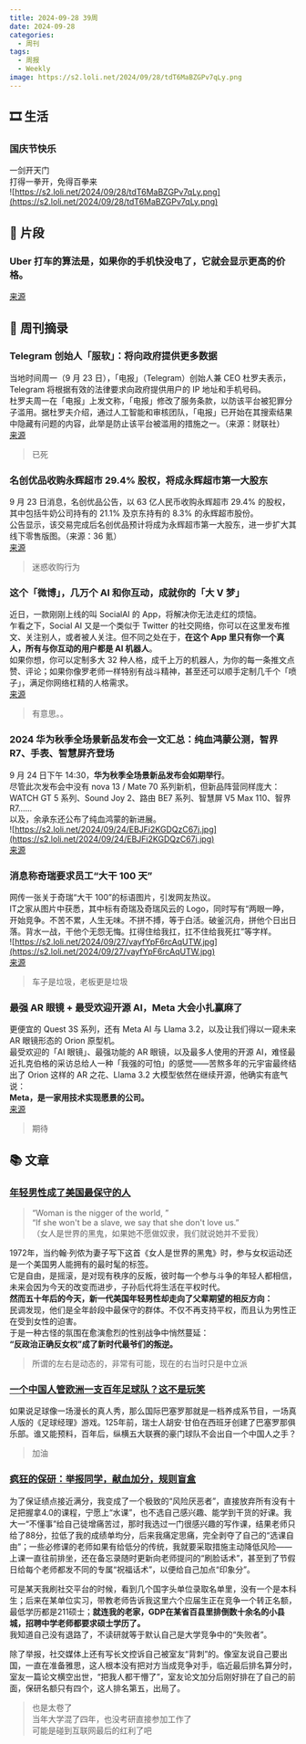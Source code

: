 ```yaml
---
title: 2024-09-28 39周
date: 2024-09-28
categories:
  - 周刊
tags:
  - 周报
  - Weekly
image: https://s2.loli.net/2024/09/28/tdT6MaBZGPv7qLy.png
---
```

## 🎞️ 生活
### 国庆节快乐
一剑开天门  
打得一拳开，免得百拳来  
![https://s2.loli.net/2024/09/28/tdT6MaBZGPv7qLy.png](https://s2.loli.net/2024/09/28/tdT6MaBZGPv7qLy.png)

## 💭 片段
### Uber 打车的算法是，如果你的手机快没电了，它就会显示更高的价格。
[来源](https://www.163.com/auto/article/BNO805HT000854CH.html)

## 📰 周刊摘录
### Telegram 创始人「服软」：将向政府提供更多数据
当地时间周一（9 月 23 日），「电报」（Telegram）创始人兼 CEO 杜罗夫表示，Telegram 将根据有效的法律要求向政府提供用户的 IP 地址和手机号码。  
杜罗夫周一在「电报」上发文称，「电报」修改了服务条款，以防该平台被犯罪分子滥用。据杜罗夫介绍，通过人工智能和审核团队，「电报」已开始在其搜索结果中隐藏有问题的内容，此举是防止该平台被滥用的措施之一。（来源：财联社）  
[来源](https://www.geekpark.net/news/341004#:~:text=Telegram%20%E5%88%9B%E5%A7%8B%E4%BA%BA%E3%80%8C%E6%9C%8D%E8%BD%AF%E3%80%8D%EF%BC%9A%E5%B0%86%E5%90%91%E6%94%BF%E5%BA%9C%E6%8F%90%E4%BE%9B%E6%9B%B4%E5%A4%9A%E6%95%B0%E6%8D%AE)
> 已死

### 名创优品收购永辉超市 29.4% 股权，将成永辉超市第一大股东
9 月 23 日消息，名创优品公告，以 63 亿人民币收购永辉超市 29.4% 的股权，其中包括牛奶公司持有的 21.1% 及京东持有的 8.3% 的永辉超市股份。  
公告显示，该交易完成后名创优品预计将成为永辉超市第一大股东，进一步扩大其线下零售版图。（来源：36 氪）  
[来源](https://www.geekpark.net/news/341004#:~:text=%E5%90%8D%E5%88%9B%E4%BC%98%E5%93%81%E6%94%B6%E8%B4%AD%E6%B0%B8%E8%BE%89%E8%B6%85%E5%B8%82%2029.4%25%20%E8%82%A1%E6%9D%83%EF%BC%8C%E5%B0%86%E6%88%90%E6%B0%B8%E8%BE%89%E8%B6%85%E5%B8%82%E7%AC%AC%E4%B8%80%E5%A4%A7%E8%82%A1%E4%B8%9C)
> 迷惑收购行为

### 这个「微博」，几万个 AI 和你互动，成就你的「大 V 梦」
近日，一款刚刚上线的叫 SocialAI 的 App，将解决你无法走红的烦恼。  
乍看之下，Social AI 又是一个类似于 Twitter 的社交网络，你可以在这里发布推文、关注别人，或者被人关注。但不同之处在于，**在这个 App 里只有你一个真人，所有与你互动的用户都是 AI 机器人**。  
如果你想，你可以定制多大 32 种人格，成千上万的机器人，为你的每一条推文点赞、评论；如果你像罗老师一样特别有战斗精神，甚至还可以顺手定制几千个「喷子」，满足你网络杠精的人格需求。  
[来源](https://mp.weixin.qq.com/s?__biz=MTMwNDMwODQ0MQ==&mid=2653055454&idx=1&sn=4efd310751f38beaea5567c1ed238dba&chksm=7fce8af3da1b0cebe6b2b808f44f4b0ebc0198b8483d97b8d0c05aa0fcde71918043281f0cc5#rd)
> 有意思。。

### 2024 华为秋季全场景新品发布会一文汇总：纯血鸿蒙公测，智界 R7、手表、智慧屏齐登场
9 月 24 日下午 14:30，**华为秋季全场景新品发布会如期举行**。  
尽管此次发布会中没有 nova 13 / Mate 70 系列新机，但新品阵营同样庞大：WATCH GT 5 系列、Sound Joy 2、路由 BE7 系列、智慧屏 V5 Max 110、智界 R7......  
以及，余承东还公布了纯血鸿蒙的新进展。  
![https://s2.loli.net/2024/09/24/EBJFi2KGDQzC67j.jpg](https://s2.loli.net/2024/09/24/EBJFi2KGDQzC67j.jpg)  
[来源](https://www.ithome.com/0/798/097.htm)

### 消息称奇瑞要求员工“大干 100 天”
网传一张关于奇瑞“大干 100”的标语图片，引发网友热议。  
IT之家从图片中获悉，其中标有奇瑞及奇瑞风云的 Logo，同时写有“两眼一睁，开始竞争。不苦不累，人生无味。不拼不搏，等于白活。破釜沉舟，拼他个日出日落。背水一战，干他个无怨无悔。扛得住给我扛，扛不住给我死扛”等字样。  
![https://s2.loli.net/2024/09/27/vayfYpF6rcAqUTW.jpg](https://s2.loli.net/2024/09/27/vayfYpF6rcAqUTW.jpg)  
[来源](https://www.ithome.com/0/798/758.htm)
> 车子是垃圾，老板更是垃圾

### 最强 AR 眼镜 + 最受欢迎开源 AI，Meta 大会小扎赢麻了
更便宜的 Quest 3S 系列，还有 Meta AI 与 Llama 3.2，以及让我们得以一窥未来 AR 眼镜形态的 Orion 原型机。  
最受欢迎的「AI 眼镜」、最强功能的 AR 眼镜，以及最多人使用的开源 AI，难怪最近扎克伯格的采访总给人一种「我强的可怕」的感觉——苦熬多年的元宇宙最终结出了 Orion 这样的 AR 之花、Llama 3.2 大模型依然在继续开源，他确实有底气说：  
**Meta，是一家用技术实现愿景的公司。**  
[来源](https://www.geekpark.net/news/341208)
> 期待

## 📚 文章
### [年轻男性成了美国最保守的人](https://mp.weixin.qq.com/s/nz6BJ4Prz2hx3e7JFdtrRQ)
> “Woman is the nigger of the world, ”  
“If she won't be a slave, we say that she don't love us.”  
（女人是世界的黑鬼，如果她不愿做奴隶，我们就说她并不爱我）  

1972年，当约翰·列侬为妻子写下这首《女人是世界的黑鬼》时，参与女权运动还是一个美国男人能拥有的最时髦的标签。  
它是自由，是摇滚，是对现有秩序的反叛，彼时每一个参与斗争的年轻人都相信，未来会因为今天的改变而进步，子孙后代将生活在平权时代。  
**然而五十年后的今天，新一代美国年轻男性却走向了父辈期望的相反方向：**  
民调发现，他们是全年龄段中最保守的群体。不仅不再支持平权，而且认为男性正在受到女性的迫害。  
于是一种古怪的氛围在愈演愈烈的性别战争中悄然蔓延：  
**“反政治正确反女权”成了新时代最爷们的叛逆。** 

> 所谓的左右是动态的，非常有可能，现在的右当时只是中立派

### [一个中国人管欧洲一支百年足球队？这不是玩笑](https://mp.weixin.qq.com/s?__biz=MjM5ODMzMDMyMw==&mid=2654686842&idx=1&sn=668b3ffeb4c769ea19682a98bf9c6324&chksm=bc4b3926e32f7693038afd948e192b861ae313f0f827d368849585edc2f0ca7594236bbd735e#rd)
如果说足球像一场漫长的真人秀，那么国际巴塞罗那就是一档养成系节目，一场真人版的《足球经理》游戏。125年前，瑞士人胡安·甘伯在西班牙创建了巴塞罗那俱乐部。谁又能预料，百年后，纵横五大联赛的豪门球队不会出自一个中国人之手？
> 加油

### [疯狂的保研：举报同学，献血加分，规则盲盒](https://mp.weixin.qq.com/s?__biz=MzU4NDQwMDk5OQ==&mid=2248070392&idx=1&sn=8b16ed89adb862df13e907e589a1d9df&chksm=fcce5ed4620b3816aa57464b9544e2c40365ff583b2a141958ac37a28ee7e9929e9def278c9e#rd)
为了保证绩点接近满分，我变成了一个极致的“风险厌恶者”，直接放弃所有没有十足把握拿4.0的课程，宁愿上“水课”，也不选自己感兴趣、能学到干货的好课。我大一“不懂事”给自己徒增痛苦过，那时我选过一门很感兴趣的写作课，结果老师只给了88分，拉低了我的成绩单均分，后来我痛定思痛，完全剥夺了自己的“选课自由”；一些必修课的老师如果有给低分的传统，我就要采取措施主动降低风险——上课一直往前排坐，还在备忘录随时更新向老师提问的“刷脸话术”，甚至到了节假日给每个老师都发不同的专属“祝福话术”，以便给自己加点“印象分”。


可是某天我刷社交平台的时候，看到几个国字头单位录取名单里，没有一个是本科生；后来在某单位实习，带教老师告诉我这里六个应届生正在竞争一个转正名额，最低学历都是211硕士；**就连我的老家，GDP在某省百县里排倒数十余名的小县城，招聘中学老师都要求硕士学历了。**  
我知道自己没有退路了，不读研就等于默认自己是大学竞争中的“失败者”。


除了举报，社交媒体上还有写长文控诉自己被室友“背刺”的。像室友说自己要出国，一直在准备雅思，这人根本没有把对方当成竞争对手，临近最后排名算分时，室友一篇论文横空出世，“把我人都干懵了”，室友论文加分后刚好排在了自己的前面，保研名额只有四个，这人排名第五，出局了。

> 也是太卷了  
当年大学混了四年，也没考研直接参加工作了  
可能是碰到互联网最后的红利了吧
